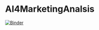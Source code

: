# AI4MarketingAnalsis
[![Binder](https://mybinder.org/badge_logo.svg)](https://mybinder.org/v2/gh/fenago/AI4MarketingAnalsis/HEAD)

